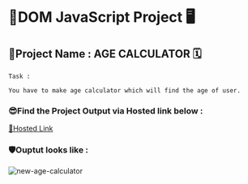 # 🚀DOM JavaScript Project 🖥️
## 🎯Project Name : AGE CALCULATOR 🗓️

```
Task :

You have to make age calculator which will find the age of user.
```
### 😎Find the Project Output via Hosted link below :
[🎯Hosted Link](https://abhinandan411.github.io/Fs-18-Assignments/JavaScript/Age_Calculator/index.html)

### 🛡️Ouptut looks like :
![new-age-calculator](https://github.com/Abhinandan411/Fs-18-Assignments/assets/131553633/721d9935-38e4-4a28-8a62-6acf3ae1ac64)



